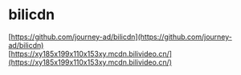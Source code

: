 # bilicdn

[https://github.com/journey-ad/bilicdn](https://github.com/journey-ad/bilicdn)   
[https://xy185x199x110x153xy.mcdn.bilivideo.cn/](https://xy185x199x110x153xy.mcdn.bilivideo.cn/)
